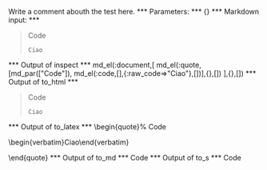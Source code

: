 Write a comment abouth the test here.
*** Parameters: ***
{}
*** Markdown input: ***
> Code
>
>     Ciao
*** Output of inspect ***
md_el(:document,[
	md_el(:quote,[md_par(["Code"]), md_el(:code,[],{:raw_code=>"Ciao"},[])],{},[])
],{},[])
*** Output of to_html ***
<blockquote>
<p>Code</p>

<pre><code>Ciao</code></pre>
</blockquote>
*** Output of to_latex ***
\begin{quote}%
Code

\begin{verbatim}Ciao\end{verbatim}

\end{quote}
*** Output of to_md ***
Code
*** Output of to_s ***
Code

